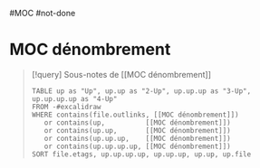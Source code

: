 #MOC #not-done
# MOC dénombrement

> [!query] Sous-notes de [[MOC dénombrement]]
> ```dataview
> TABLE up as "Up", up.up as "2-Up", up.up.up as "3-Up", up.up.up.up as "4-Up"
> FROM -#excalidraw
> WHERE contains(file.outlinks, [[MOC dénombrement]])
>    or contains(up,          [[MOC dénombrement]])
>    or contains(up.up,       [[MOC dénombrement]])
>    or contains(up.up.up,    [[MOC dénombrement]])
>    or contains(up.up.up.up, [[MOC dénombrement]])
> SORT file.etags, up.up.up.up, up.up.up, up.up, up.file
> ```



